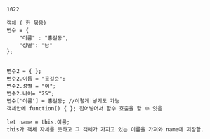 <pre><code>1022

객체 ( 한 묶음)
변수 = {
    &quot;이름&quot; : &quot;홍길동&quot;,
    &quot;성별&quot;: &quot;남&quot;
};


변수2 = { };
변수2.이름 = &quot;홍길순&quot;;
변수2.성별 = &quot;여&quot;;
변수2.나이= &quot;25&quot;;
변수['이름'] = 홍길동; //이렇게 넣기도 가능
객체안에 function() { }; 집어넣어서 함수 호출을 할 수 잇음

let name = this.이름;
this가 객체 자체를 뜻하고 그 객체가 가지고 있는 이름을 가져와 name에 저장함.</code></pre>